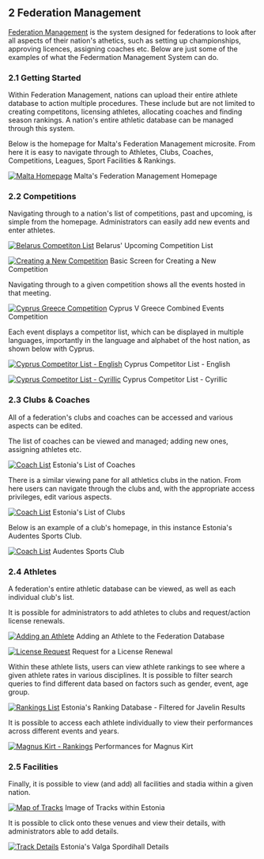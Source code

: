 	
## __2__ Federation Management

<a href="/product/federation-admin.html/">Federation Management</a> is the system designed for federations to look after all aspects of their nation's athetics, such as setting up championships, approving licences, assigning coaches etc. Below are just some of the examples of what the Federmation Management System can do.

### 2.1 Getting Started

Within Federation Management, nations can upload their entire athlete database to action multiple procedures. These include but are not limited to creating competitons, licensing athletes, allocating coaches and finding season rankings. A nation's entire athletic database can be managed through this system.

Below is the homepage for Malta's Federation Management microsite. From here it is easy to navigate through to Athletes, Clubs, Coaches, Competitions, Leagues, Sport Facilities & Rankings.  

[![Malta Homepage](http://file.opentrack.run/productimages/federation/gus/fed_mgmt_homepage.png)](http://file.opentrack.run/productimages/federation/gus/fed_mgmt_homepage.png)
Malta's Federation Management Homepage


### 2.2 Competitions

Navigating through to a nation's list of competitions, past and upcoming, is simple from the homepage. Administrators can easily add new events and enter athletes.

[![Belarus Competiton List](http://file.opentrack.run/productimages/federation/gus/fed_mgmt_competitions.png)](http://file.opentrack.run/productimages/federation/gus/fed_mgmt_competitions.png)
Belarus' Upcoming Competition List

[![Creating a New Competition](http://file.opentrack.run/productimages/federation/gus/fed_mgmt_create_competition.png)](http://file.opentrack.run/productimages/federation/gus/fed_mgmt_create_competition.png)
Basic Screen for Creating a New Competition

Navigating through to a given competition shows all the events hosted in that meeting. 

[![Cyprus Greece Competition](http://file.opentrack.run/productimages/competition/ipad/ipad%20images/federation_events_ipad_black_landscape.png)](http://file.opentrack.run/productimages/competition/ipad/ipad%20images/federation_events_ipad_black_landscape.png)
Cyprus V Greece Combined Events Competition

Each event displays a competitor list, which can be displayed in multiple languages, importantly in the language and alphabet of the host nation, as shown below with Cyprus. 

[![Cyprus Competitor List - English](http://file.opentrack.run/productimages/competition/ipad/ipad%20images/federation_competitors_ipad_white_landscape.png)](http://file.opentrack.run/productimages/competition/ipad/ipad%20images/federation_competitors_ipad_white_landscape.png)
Cyprus Competitor List - English

[![Cyprus Competitor List - Cyrillic](http://file.opentrack.run/productimages/competition/ipad/ipad%20images/federation_competitors_cyrillic_ipad_white_landscape.png)](http://file.opentrack.run/productimages/competition/ipad/ipad%20images/federation_competitors_cyrillic_ipad_white_landscape.png)
Cyprus Competitor List - Cyrillic

### 2.3 Clubs & Coaches

All of a federation's clubs and coaches can be accessed and various aspects can be edited.

The list of coaches can be viewed and managed; adding new ones, assigning athletes etc.

[![Coach List](http://file.opentrack.run/productimages/federation/gus/fed_mgmt_coaches.png)](http://file.opentrack.run/productimages/federation/gus/fed_mgmt_coaches.png)
Estonia's List of Coaches

There is a similar viewing pane for all athletics clubs in the nation. From here users can navigate through the clubs and, with the appropriate access privileges, edit various aspects.

[![Coach List](http://file.opentrack.run/productimages/federation/gus/fed_mgmt_clubs.png)](http://file.opentrack.run/productimages/federation/gus/fed_mgmt_clubs.png)
Estonia's List of Clubs

Below is an example of a club's homepage, in this instance Estonia's Audentes Sports Club.

[![Coach List](http://file.opentrack.run/productimages/federation/gus/fed_mgmt_club_list.png)](http://file.opentrack.run/productimages/federation/gus/fed_mgmt_club_list.png)
Audentes Sports Club

### 2.4 Athletes

A federation's entire athletic database can be viewed, as well as each individual club's list.

It is possible for administrators to add athletes to clubs and request/action license renewals.

[![Adding an Athlete](http://file.opentrack.run/productimages/federation/gus/fed_mgmt_add_athlete.png)](http://file.opentrack.run/productimages/federation/gus/fed_mgmt_add_athlete.png)
Adding an Athlete to the Federation Database

[![License Request](http://file.opentrack.run/productimages/federation/gus/fed_mgmt_license_renewal.png)](http://file.opentrack.run/productimages/federation/gus/fed_mgmt_license_renewal.png)
Request for a License Renewal

Within these athlete lists, users can view athlete rankings to see where a given athlete rates in various disciplines. It is possible to filter search queries to find different data based on factors such as gender, event, age group.

[![Rankings List](http://file.opentrack.run/productimages/federation/gus/fed_mgmt_rankings.png)](http://file.opentrack.run/productimages/federation/gus/fed_mgmt_rankings.png)
Estonia's Ranking Database - Filtered for Javelin Results

It is possible to access each athlete individually to view their performances across different events and years.

[![Magnus Kirt - Rankings](http://file.opentrack.run/productimages/federation/gus/fed_mgmt_rankings_athlete.png)](http://file.opentrack.run/productimages/federation/gus/fed_mgmt_rankings_athlete.png)
Performances for Magnus Kirt

### 2.5 Facilities

Finally, it is possible to view (and add) all facilities and stadia within a given nation. 

[![Map of Tracks](http://file.opentrack.run/productimages/federation/gus/fed_mgmt_track_map.png)](http://file.opentrack.run/productimages/federation/gus/fed_mgmt_track_map.png)
Image of Tracks within Estonia

It is possible to click onto these venues and view their details, with administrators able to add details.

[![Track Details](http://file.opentrack.run/productimages/federation/gus/fed_mgmt_track_details.png)](http://file.opentrack.run/productimages/federation/gus/fed_mgmt_track_details.png)
Estonia's Valga Spordihall Details

